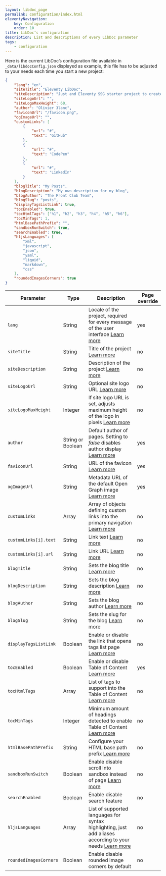 ```yaml
---
layout: libdoc_page
permalink: configuration/index.html
eleventyNavigation:
    key: Configuration
    order: 10
title: LibDoc’s configuration
description: List and descriptions of every LibDoc parameter
tags:
    - configuration
---
```


Here is the current LibDoc’s configuration file available in `_data/libdocConfig.json` displayed as example, this file has to be adjusted to your needs each time you start a new project:

```json
{
    "lang": "en",
    "siteTitle": "Eleventy LibDoc",
    "siteDescription": "Just and Eleventy SSG starter project to create documentation website",
    "siteLogoUrl": "",
    "siteLogoMaxHeight": 60,
    "author": "Olivier 3lanc",
    "faviconUrl": "/favicon.png",
    "ogImageUrl": "",
    "customLinks": [
        {
            "url": "#",
            "text": "GitHub"
        },
        {
            "url": "#",
            "text": "CodePen"
        },
        {
            "url": "#",
            "text": "LinkedIn"
        }
    ],
    "blogTitle": "My Posts",
    "blogDescription": "My own description for my blog",
    "blogAuthor": "The Front Club Team",
    "blogSlug": "posts",
    "displayTagsListLink": true,
    "tocEnabled": true,
    "tocHtmlTags": ["h1", "h2", "h3", "h4", "h5", "h6"],
    "tocMinTags": 1,
    "htmlBasePathPrefix": "",
    "sandboxRunSwitch": true,
    "searchEnabled": true,
    "hljsLanguages": [
        "xml",
        "javascript",
        "json",
        "yaml",
        "liquid",
        "markdown",
        "css"
    ],
    "roundedImagesCorners": true
}
```

Parameter | Type | Description | Page override
--- |--- |--- |---
`lang`| String | Locale of the project, required for every message of the user interface [Learn more](/content/configuration/lang.md) | yes
`siteTitle` | String | Title of the project [Learn more](/content/configuration/site-title-and-description.md) | no
`siteDescription` | String | Description of the project [Learn more](/content/configuration/site-title-and-description.md) | no
`siteLogoUrl` | String | Optional site logo URL [Learn more](/content/configuration/site-logo.md) | no
`siteLogoMaxHeight` | Integer | If site logo URL is set, adjusts maximum height of the logo in pixels [Learn more](/content/configuration/site-logo.md) | no
`author` | String or Boolean | Default author of pages. Setting to <var>false</var> disables author display [Learn more](/content/configuration/author.md) | yes
`faviconUrl` | String | URL of the favicon [Learn more](/content/configuration/favicon.md) | yes
`ogImageUrl` | String | Metadata URL of the default Open Graph image [Learn more](/content/configuration/open-graph-image.md) | yes
`customLinks` | Array | Array of objects defining custom links into the primary navigation [Learn more](/content/configuration/custom-links.md) | no
`customLinks[i].text` | String | Link text [Learn more](/content/configuration/custom-links.md) | no
`customLinks[i].url` | String | Link URL [Learn more](/content/configuration/custom-links.md) | no
`blogTitle` | String | Sets the blog title [Learn more](/content/configuration/blog.md) | no
`blogDescription` | String | Sets the blog description [Learn more](/content/configuration/blog.md) | no
`blogAuthor` | String | Sets the blog author [Learn more](/content/configuration/blog.md) | no
`blogSlug` | String | Sets the slug for the blog [Learn more](/content/configuration/blog.md) | no
`displayTagsListLink` | Boolean | Enable or disable the link that opens tags list page [Learn more](/content/configuration/tags-list-link.md) | no
`tocEnabled` | Boolean | Enable or disable Table of Content [Learn more](/content/configuration/toc.md) | yes
`tocHtmlTags` | Array | List of tags to support into the Table of Content [Learn more](/content/configuration/toc.md) | no
`tocMinTags` | Integer | Minimum amount of headings detected to enable Table of Content [Learn more](/content/configuration/toc.md) | no
`htmlBasePathPrefix` | String | Configure your HTML base path prefix [Learn more](/content/configuration/html-base.md) | no
`sandboxRunSwitch` | Boolean | Enable disable scroll into sandbox instead of page [Learn more](/content/configuration/sandboxes.md) | no
`searchEnabled` | Boolean | Enable disable search feature | no
`hljsLanguages` | Array | List of supported languages for syntax highlighting, just add aliases according to your needs [Learn more](/content/configuration/hljs.md) | no
`roundedImagesCorners` | Boolean | Enable disable rounded image corners by default | no
